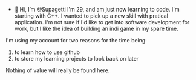 - 👋 Hi, I’m @Supagetti
I'm 29, and am just now learning to code. 
I'm starting with C++. I wanted to pick up a new skill with pratical application. 
I'm not sure if I'd like to get into software development for work, but I like the idea of building an indi game in my spare time. 

I'm using my account for two reasons for the time being: 
1. to learn how to use github
2. to store my learning projects to look back on later 

Nothing of value will really be found here. 

